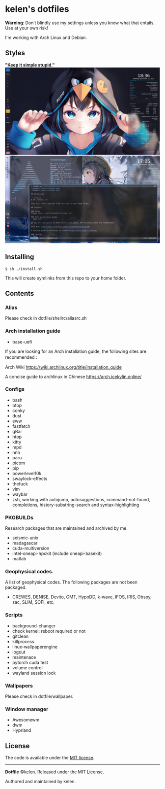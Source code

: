 # kelen's dotfiles

**Warning**: Don’t blindly use my settings unless you know what that entails. Use at your own risk!

I'm working with Arch Linux and Debian.

## Styles  
**"Keep it simple stupid."**
![image](./assets/desktop.png)
![image](./assets/windows.png)

## Installing

```console
$ sh ./install.sh
```
This will create symlinks from this repo to your home folder.

## Contents

### Alias
Please check in dotfile/shellrc/aliasrc.sh

### Arch installation guide
- base-uefi

If you are looking for an Arch installation guide, the following sites are recommended：

Arch Wiki https://wiki.archlinux.org/title/Installation_guide

A concise guide to archlinux in Chinese https://arch.icekylin.online/

### Configs
- bash
- btop
- conky
- dust
- eww
- fastfetch
- gBar
- htop
- kitty
- mpd
- nnn
- paru
- picom
- pip
- powerlevel10k
- swaylock-effects
- thefuck
- vim
- waybar
- zsh, working with autojump, autosuggestions, command-not-found, completions, history-substring-search and syntax-highlighting

### PKGBUILDs
Research packages that are maintained and archived by me.
- seismic-unix
- madagascar
- cuda-multiversion
- intel-oneapi-hpckit (include oneapi-basekit)
- matlab

### Geophysical codes.
A list of geophysical codes. The following packages are not been packaged.
- CREWES, DENISE, Devito, GMT, HypoDD, k-wave, IFOS, IRIS, Obspy, sac, SLIM, SOFI, etc. 

### Scripts
- background-changer
- check kernel: reboot required or not
- gitclean
- killprocess
- linux-wallpaperengine
- logout
- maintenace
- pytorch cuda test
- volume control
- wayland session lock

### Wallpapers
Please check in dotfile/wallpaper.

### Window manager
- Awesomewm
- dwm
- Hyprland

## License
The code is available under the [MIT license][license].

---
**Dotfile** ©kelen. Released under the MIT License.

Authored and maintained by kelen.

<!-- Link labels: -->
[license]: LICENSE
